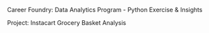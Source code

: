 Career Foundry: Data Analytics Program - Python Exercise & Insights

Project: Instacart Grocery Basket Analysis




